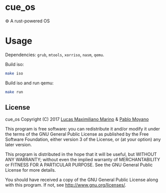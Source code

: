 # cue_os
:gear: A rust-powered OS

# Usage

Dependencies: `grub`, `mtools`, `xorriso`, `nasm`, `qemu`.

Build iso:
```bash
make iso
```

Build iso and run qemu:
```bash
make run
```

## License
 
cue_os Copyright (C) 2017 [Lucas Maximiliano Marino](http:/lucasmarino.me) & [Pablo Moyano](https://github.com/p4block/)

This program is free software: you can redistribute it and/or modify
it under the terms of the GNU General Public License as published by
the Free Software Foundation, either version 3 of the License, or
(at your option) any later version.

This program is distributed in the hope that it will be useful,
but WITHOUT ANY WARRANTY; without even the implied warranty of
MERCHANTABILITY or FITNESS FOR A PARTICULAR PURPOSE.  See the
GNU General Public License for more details.

You should have received a copy of the GNU General Public License
along with this program.  If not, see <http://www.gnu.org/licenses/>.
